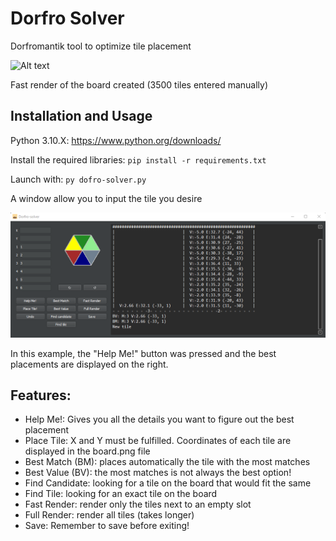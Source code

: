 # Dorfro Solver

Dorfromantik tool to optimize tile placement

![Alt text](board.png?raw=true)

Fast render of the board created (3500 tiles entered manually)

## Installation and Usage

Python 3.10.X: https://www.python.org/downloads/

Install the required libraries: `pip install -r requirements.txt`

Launch with: `py dofro-solver.py`

A window allow you to input the tile you desire

![Alt text](window.png?raw=true)

In this example, the "Help Me!" button was pressed and the best placements are displayed on the right.

## Features:

- Help Me!: Gives you all the details you want to figure out the best placement
- Place Tile: X and Y must be fulfilled. Coordinates of each tile are displayed in the board.png file
- Best Match (BM): places automatically the tile with the most matches
- Best Value (BV): the most matches is not always the best option!
- Find Candidate: looking for a tile on the board that would fit the same
- Find Tile: looking for an exact tile on the board
- Fast Render: render only the tiles next to an empty slot
- Full Render: render all tiles (takes longer)
- Save: Remember to save before exiting!
